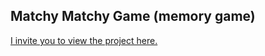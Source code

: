 ## Matchy Matchy Game (memory game)

[I invite you to view the project here.](https://connectextend.github.io/memory-game/)